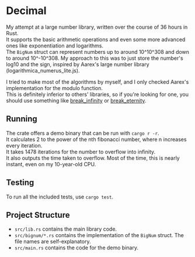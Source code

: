 # Decimal

My attempt at a large number library, written over the course of 36 hours in Rust.  
It supports the basic arithmetic operations and even some more advanced ones like exponentiation and logarithms.  
The `BigNum` struct can represent numbers up to around 10^10^308 and down to around 10^-10^308.
My approach to this was to just store the number's log10 and the sign, inspired by Aarex's large number library (logarithmica_numerus_lite.js).

I tried to make most of the algorithms by myself, and I only checked Aarex's implementation for the modulo function.  
This is definitely inferior to others' libraries, so if you're looking for one, you should use something like [break_infinity](https://crates.io/crates/break_infinity) or [break_eternity](https://crates.io/crates/break_eternity).  

## Running

The crate offers a demo binary that can be run with `cargo r -r`.  
It calculates 2 to the power of the nth fibonacci number, where n increases every iteration.  
It takes 1478 iterations for the number to overflow into infinity.  
It also outputs the time taken to overflow. Most of the time, this is nearly instant, even on my 10-year-old CPU.

## Testing

To run all the included tests, use `cargo test`.

## Project Structure

- `src/lib.rs` contains the main library code.
- `src/bignum/*.rs` contains the implementation of the `BigNum` struct. The file names are self-explanatory.
- `src/main.rs` contains the code for the demo binary.